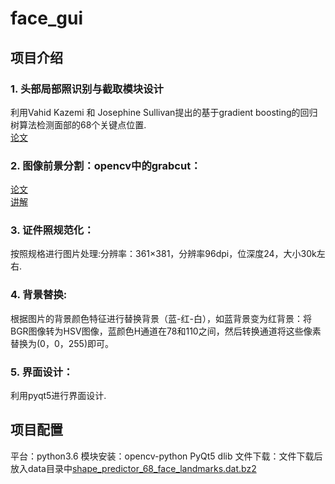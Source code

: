 # face_gui
## 项目介绍 
### 1.	头部局部照识别与截取模块设计
利用Vahid Kazemi 和 Josephine Sullivan提出的基于gradient boosting的回归树算法检测面部的68个关键点位置.</br>
[论文](http://www.nada.kth.se/~vahidk/face_ert.html)
       
### 2.	图像前景分割：opencv中的grabcut：
[论文](https://wenku.baidu.com/view/4b8db16a58fafab069dc0292.html)</br>
[讲解](https://www.cnblogs.com/qiaozhoulin/p/4509965.html)
 
### 3.	证件照规范化：
按照规格进行图片处理:分辨率：361×381，分辨率96dpi，位深度24，大小30k左右.

### 4.	背景替换:
根据图片的背景颜色特征进行替换背景（蓝-红-白），如蓝背景变为红背景：将BGR图像转为HSV图像，蓝颜色H通道在78和110之间，然后转换通道将这些像素替换为(0，0，255)即可。
    
### 5.	界面设计：
利用pyqt5进行界面设计.

 ## 项目配置
 平台：python3.6
 模块安装：opencv-python PyQt5  dlib
 文件下载：文件下载后放入data目录中[shape_predictor_68_face_landmarks.dat.bz2](http://dlib.net/files/shape_predictor_68_face_landmarks.dat.bz2)
